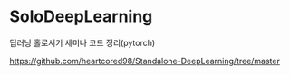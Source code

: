 # SoloDeepLearning
딥러닝 홀로서기 세미나 코드 정리(pytorch)

https://github.com/heartcored98/Standalone-DeepLearning/tree/master
